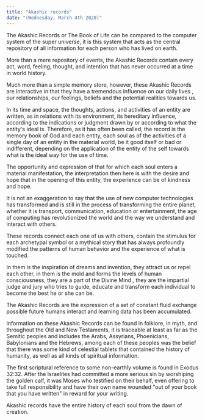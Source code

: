 ```yaml
---
title: "Akashic records"
date: "(Wednesday, March 4th 2020)"
---
```


The Akashic Records or The Book of Life can be compared to the computer system of the super universe, it is this system that acts as the central repository of all information for each person who has lived on earth.

More than a mere repository of events, the Akashic Records contain every act, word, feeling, thought, and intention that has never occurred at a time in world history.

Much more than a simple memory store, however, these Akashic Records are interactive in that they have a tremendous influence on our daily lives , our relationships, our feelings, beliefs and the potential realities towards us.

In its time and space, the thoughts, actions, and activities of an entity are written, as in relations with its environment, its hereditary influence, according to the indications or judgment drawn by or according to what the entity's ideal is. Therefore, as it has often been called, the record is the memory book of God and each entity, each soul as of the activities of a single day of an entity in the material world, be it good itself or bad or indifferent, depending on the application of the entity of the self towards what is the ideal way for the use of time.

The opportunity and expression of that for which each soul enters a material manifestation, the interpretation then here is with the desire and hope that in the opening of this entity, the experience can be of kindness and hope.

It is not an exaggeration to say that the use of new computer technologies has transformed and is still in the process of transforming the entire planet, whether it is transport, communication, education or entertainment, the age of computing has revolutionized the world and the way we understand and interact with others.

These records connect each one of us with others, contain the stimulus for each archetypal symbol or a mythical story that has always profoundly modified the patterns of human behavior and the experience of what is touched.

In them is the inspiration of dreams and invention, they attract us or repel each other, in them is the mold and forms the levels of human consciousness, they are a part of the Divine Mind , they are the impartial judge and jury who tries to guide, educate and transform each individual to become the best he or she can be.

The Akashic Records are the expression of a set of constant fluid exchange possible future humans interact and learning data has been accumulated.

Information on these Akashic Records can be found in folklore, in myth, and throughout the Old and New Testaments, it is traceable at least as far as the Semitic peoples and includes the Arabs, Assyrians, Phoenicians, Babylonians and the Hebrews, among each of these peoples was the belief that there was some kind of celestial tablets that contained the history of humanity, as well as all kinds of spiritual information.

The first scriptural reference to some non-earthly volume is found in Exodus 32:32. After the Israelites had committed a more serious sin by worshiping the golden calf, it was Moses who testified on their behalf, even offering to take full responsibility and have their own name wounded "out of your book that you have written" in reward for your writing.

Akashic records have the entire history of each soul from the dawn of creation.
